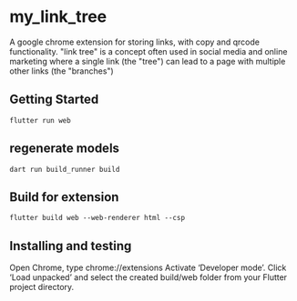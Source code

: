 # my_link_tree

A google chrome extension for storing links, with copy and qrcode functionality.
"link tree" is a concept often used in social media and online marketing where a single link (the "tree") can lead to a page with multiple other links (the "branches")

## Getting Started

``` command
flutter run web
```

## regenerate models

``` command
dart run build_runner build
```

## Build for extension

``` command
flutter build web --web-renderer html --csp
```

## Installing and testing

Open Chrome, type chrome://extensions
Activate ‘Developer mode’.
Click ‘Load unpacked’ and select the created build/web folder from your Flutter project directory.
